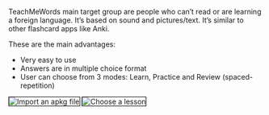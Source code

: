 <style>
img {border: black 1px solid; }
</style>
TeachMeWords main target group are people who can’t read or are learning a foreign language. It’s based on sound and pictures/text. It’s similar to other flashcard apps like Anki.

These are the main advantages:

* Very easy to use
* Answers are in multiple choice format
* User can choose from 3 modes: Learn, Practice and Review (spaced-repetition)

<img src="/TeachMeWords/resources/screenshots/import.png" alt="Import an apkg file">
<img src="/TeachMeWords/resources/screenshots/lessons.png" alt="Choose a lesson">